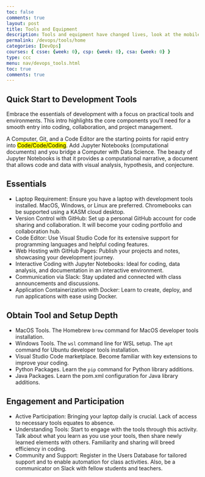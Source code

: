 ```yaml
---
toc: false
comments: true
layout: post
title: Tools and Equipment
description: Tools and equipment have changed lives, look at the mobile phone.  Tools, and equipment, with the addition of coding, can make you immensely more successful in any field.
permalink: /devops/tools/home
categories: [DevOps]
courses: { csse: {week: 0}, csp: {week: 0}, csa: {week: 0} }
type: ccc
menu: nav/devops_tools.html
toc: true
comments: true
---
```


## Quick Start to Development Tools
Embrace the essentials of development with a focus on practical tools and environments. This intro highlights the core components you'll need for a smooth entry into coding, collaboration, and project management.

A Computer, Git, and a Code Editor are the starting points for rapid entry into <mark>Code/Code/Coding</mark>.  Add Jupyter Notebooks (computational documents) and you bridge a Computer with Data Science.  The beauty of Jupyter Notebooks is that it provides a computational narrative, a document that allows code and data with visual analysis, hypothesis, and conjecture.

## Essentials
- Laptop Requirement: Ensure you have a laptop with development tools installed. MacOS, Windows, or Linux are preferred. Chromebooks can be supported using a KASM cloud desktop.
- Version Control with GitHub: Set up a personal GitHub account for code sharing and collaboration. It will become your coding portfolio and collaboration hub.
- Code Editor: Use Visual Studio Code for its extensive support for programming languages and helpful coding features.
- Web Hosting with GitHub Pages: Publish your projects and notes, showcasing your development journey.
- Interactive Coding with Jupyter Notebooks: Ideal for coding, data analysis, and documentation in an interactive environment.
- Communication via Slack: Stay updated and connected with class announcements and discussions.
- Application Containerization with Docker: Learn to create, deploy, and run applications with ease using Docker.

## Obtain Tool and Setup Depth
- MacOS Tools. The Homebrew `brew` command for MacOS developer tools installation. 
- Windows Tools. The `wsl` command line for WSL setup.  The `apt` command for Ubuntu developer tools installation.
- Visual Studio Code marketplace.  Become familiar with key extensions to improve your coding.
- Python Packages. Learn the `pip` command for Python library additions.
- Java Packages. Learn the pom.xml configuration for Java library additions.

## Engagement and Participation
- Active Participation: Bringing your laptop daily is crucial. Lack of access to necessary tools equates to absence.
- Understanding Tools: Start to engage with the tools through this activity.  Talk about what you learn as you use your tools, then share newly learned elements with 
others. Familiarity and sharing will breed efficiency in coding.
- Community and Support: Register in the Users Database for tailored support and to enable automation for class activities. Also, be a communicator on Slack with fellow students and teachers.
